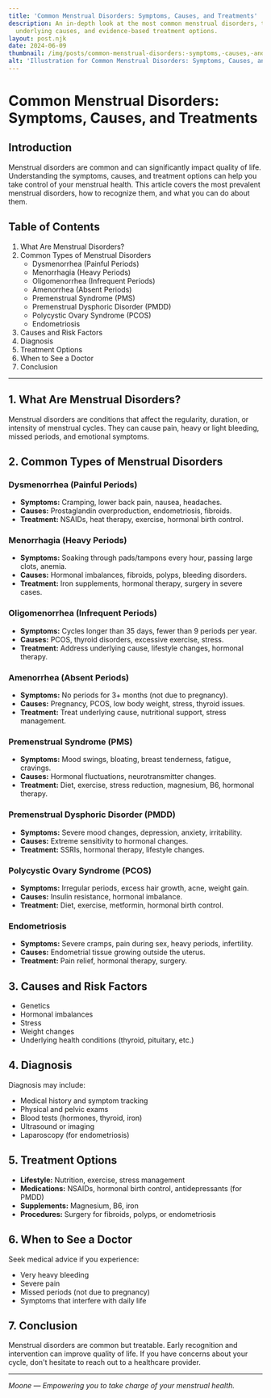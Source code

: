 ```yaml
---
title: 'Common Menstrual Disorders: Symptoms, Causes, and Treatments'
description: An in-depth look at the most common menstrual disorders, their symptoms,
  underlying causes, and evidence-based treatment options.
layout: post.njk
date: 2024-06-09
thumbnail: /img/posts/common-menstrual-disorders:-symptoms,-causes,-and-treatments.webp
alt: 'Illustration for Common Menstrual Disorders: Symptoms, Causes, and Treatments'
---
```


# Common Menstrual Disorders: Symptoms, Causes, and Treatments

## Introduction

Menstrual disorders are common and can significantly impact quality of life. Understanding the symptoms, causes, and treatment options can help you take control of your menstrual health. This article covers the most prevalent menstrual disorders, how to recognize them, and what you can do about them.

## Table of Contents
1. What Are Menstrual Disorders?
2. Common Types of Menstrual Disorders
    - Dysmenorrhea (Painful Periods)
    - Menorrhagia (Heavy Periods)
    - Oligomenorrhea (Infrequent Periods)
    - Amenorrhea (Absent Periods)
    - Premenstrual Syndrome (PMS)
    - Premenstrual Dysphoric Disorder (PMDD)
    - Polycystic Ovary Syndrome (PCOS)
    - Endometriosis
3. Causes and Risk Factors
4. Diagnosis
5. Treatment Options
6. When to See a Doctor
7. Conclusion

---

## 1. What Are Menstrual Disorders?

Menstrual disorders are conditions that affect the regularity, duration, or intensity of menstrual cycles. They can cause pain, heavy or light bleeding, missed periods, and emotional symptoms.

## 2. Common Types of Menstrual Disorders

### Dysmenorrhea (Painful Periods)
- **Symptoms:** Cramping, lower back pain, nausea, headaches.
- **Causes:** Prostaglandin overproduction, endometriosis, fibroids.
- **Treatment:** NSAIDs, heat therapy, exercise, hormonal birth control.

### Menorrhagia (Heavy Periods)
- **Symptoms:** Soaking through pads/tampons every hour, passing large clots, anemia.
- **Causes:** Hormonal imbalances, fibroids, polyps, bleeding disorders.
- **Treatment:** Iron supplements, hormonal therapy, surgery in severe cases.

### Oligomenorrhea (Infrequent Periods)
- **Symptoms:** Cycles longer than 35 days, fewer than 9 periods per year.
- **Causes:** PCOS, thyroid disorders, excessive exercise, stress.
- **Treatment:** Address underlying cause, lifestyle changes, hormonal therapy.

### Amenorrhea (Absent Periods)
- **Symptoms:** No periods for 3+ months (not due to pregnancy).
- **Causes:** Pregnancy, PCOS, low body weight, stress, thyroid issues.
- **Treatment:** Treat underlying cause, nutritional support, stress management.

### Premenstrual Syndrome (PMS)
- **Symptoms:** Mood swings, bloating, breast tenderness, fatigue, cravings.
- **Causes:** Hormonal fluctuations, neurotransmitter changes.
- **Treatment:** Diet, exercise, stress reduction, magnesium, B6, hormonal therapy.

### Premenstrual Dysphoric Disorder (PMDD)
- **Symptoms:** Severe mood changes, depression, anxiety, irritability.
- **Causes:** Extreme sensitivity to hormonal changes.
- **Treatment:** SSRIs, hormonal therapy, lifestyle changes.

### Polycystic Ovary Syndrome (PCOS)
- **Symptoms:** Irregular periods, excess hair growth, acne, weight gain.
- **Causes:** Insulin resistance, hormonal imbalance.
- **Treatment:** Diet, exercise, metformin, hormonal birth control.

### Endometriosis
- **Symptoms:** Severe cramps, pain during sex, heavy periods, infertility.
- **Causes:** Endometrial tissue growing outside the uterus.
- **Treatment:** Pain relief, hormonal therapy, surgery.

## 3. Causes and Risk Factors

- Genetics
- Hormonal imbalances
- Stress
- Weight changes
- Underlying health conditions (thyroid, pituitary, etc.)

## 4. Diagnosis

Diagnosis may include:
- Medical history and symptom tracking
- Physical and pelvic exams
- Blood tests (hormones, thyroid, iron)
- Ultrasound or imaging
- Laparoscopy (for endometriosis)

## 5. Treatment Options

- **Lifestyle:** Nutrition, exercise, stress management
- **Medications:** NSAIDs, hormonal birth control, antidepressants (for PMDD)
- **Supplements:** Magnesium, B6, iron
- **Procedures:** Surgery for fibroids, polyps, or endometriosis

## 6. When to See a Doctor

Seek medical advice if you experience:
- Very heavy bleeding
- Severe pain
- Missed periods (not due to pregnancy)
- Symptoms that interfere with daily life

## 7. Conclusion

Menstrual disorders are common but treatable. Early recognition and intervention can improve quality of life. If you have concerns about your cycle, don't hesitate to reach out to a healthcare provider.

---

*Moone — Empowering you to take charge of your menstrual health.* 
